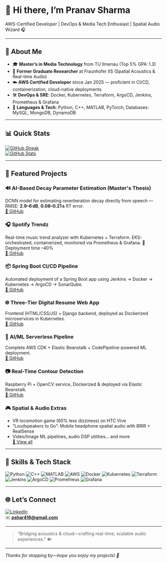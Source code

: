 # 👋 Hi there, I’m Pranav Sharma

AWS-Certified Developer | DevOps & Media Tech Enthusiast | Spatial Audio Wizard 🎧

---

## 🌟 About Me

- 🎓 **Master’s in Media Technology** from TU Ilmenau (Top 5% GPA: 1.3)
- 💼 **Former Graduate Researcher** at Fraunhofer IIS (Spatial Acoustics & Real-time Audio)
- ☁️ **AWS Certified Developer** since Jan 2025 — proficient in CI/CD, containerization, cloud-native deployments
- 🛠️ **DevOps & SRE**: Docker, Kubernetes, Terraform, ArgoCD, Jenkins, Prometheus & Grafana
- 🔄 **Languages & Tech**: Python, C++, MATLAB, PyTorch; Databases: MySQL, MongoDB, DynamoDB

---

## 📊 Quick Stats

[![GitHub Streak](https://github-readme-streak-stats.herokuapp.com/?user=pranavsharma&theme=radical)](https://github.com/pranavsharma)  
[![GitHub Stats](https://github-readme-stats.vercel.app/api?username=pranavsharma&show_icons=true&theme=radical)](https://github.com/pranavsharma)

---

## 🚀 Featured Projects

### 🔊 **AI-Based Decay Parameter Estimation** (Master's Thesis)  
DCNN model for estimating reverberation decay directly from speech — RMSE: **2.9–6 dB**, **0.08–0.21 s** RT error.  
[🔗 GitHub](#)

### 🎧 **Spotify Trendz**  
Real-time music trend analyzer with Kubernetes + Terraform. EKS-orchestrated, containerized, monitored via Prometheus & Grafana. 🚀 Deployment time –40%  
[🔗 GitHub](#)

### 📦 **Spring Boot CI/CD Pipeline**  
Automated deployment of a Spring Boot app using Jenkins → Docker → Kubernetes → ArgoCD → SonarQube.  
[🔗 GitHub](#)

### 🌐 **Three‑Tier Digital Resume Web App**  
Frontend (HTML/CSS/JS) + Django backend, deployed as Dockerized microservices in Kubernetes.  
[🔗 GitHub](#)

### 🤖 **AI/ML Serverless Pipeline**  
Complete AWS CDK + Elastic Beanstalk + CodePipeline-powered ML deployment.  
[🔗 GitHub](#)

### 📷 **Real-Time Contour Detection**  
Raspberry Pi + OpenCV service, Dockerized & deployed via Elastic Beanstalk.  
[🔗 GitHub](#)

### 🎮 Spatial & Audio Extras  
- VR locomotion game (60% less dizziness) on HTC Vive  
- “Loudspeakers to Go”: Mobile headphone spatial audio with BRIR + RealSense  
- Video/Image ML pipelines, audio DSP utilities... and more  
[🔗 View all](#)

---

## 🧰 Skills & Tech Stack

![Python](https://img.shields.io/badge/Python-blue?style=flat-square&logo=python)
![C++](https://img.shields.io/badge/C++-blue?style=flat-square&logo=c%2B%2B)
![MATLAB](https://img.shields.io/badge/MATLAB-orange?style=flat-square&logo=matlab)
![AWS](https://img.shields.io/badge/AWS-orange?style=flat-square&logo=amazonaws)
![Docker](https://img.shields.io/badge/Docker-blue?style=flat-square&logo=docker)
![Kubernetes](https://img.shields.io/badge/Kubernetes-blue?style=flat-square&logo=kubernetes)
![Terraform](https://img.shields.io/badge/Terraform-blue?style=flat-square&logo=terraform)
![Jenkins](https://img.shields.io/badge/Jenkins-blue?style=flat-square&logo=jenkins)
![ArgoCD](https://img.shields.io/badge/ArgoCD-red?style=flat-square&logo=argo)
![Prometheus](https://img.shields.io/badge/Prometheus-orange?style=flat-square&logo=prometheus)
![Grafana](https://img.shields.io/badge/Grafana-orange?style=flat-square&logo=grafana)

---

## 🌐 Let’s Connect

[![LinkedIn](https://img.shields.io/badge/LinkedIn-blue?style=flat-square&logo=linkedin)](https://linkedin.com/in/pranavsharma)  
✉️ **pshar416@gmail.com**

---

> “Bridging acoustics & cloud—crafting real-time, scalable audio experiences.” 🔊

---

*Thanks for stopping by—hope you enjoy my projects! 🚀*  
